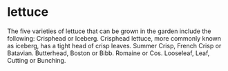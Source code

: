 # lettuce
The five varieties of lettuce that can be grown in the garden include the following: Crisphead or Iceberg. Crisphead lettuce, more commonly known as iceberg, has a tight head of crisp leaves. Summer Crisp, French Crisp or Batavian. Butterhead, Boston or Bibb. Romaine or Cos. Looseleaf, Leaf, Cutting or Bunching.
